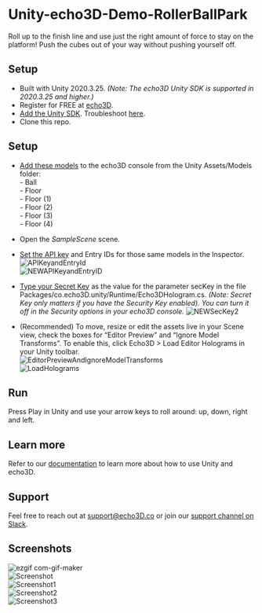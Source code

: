 # Unity-echo3D-Demo-RollerBallPark
Roll up to the finish line and use just the right amount of force to stay on the platform! Push the cubes out of your way without pushing yourself off.


## Setup
* Built with Unity 2020.3.25.  _(Note: The echo3D Unity SDK is supported in 2020.3.25 and higher.)_
* Register for FREE at [echo3D](https://console.echo3D.co/#/auth/register).
* [Add the Unity SDK](https://medium.com/r/?url=https%3A%2F%2Fdocs.echo3d.co%2Funity%2Finstallation). Troubleshoot [here](https://docs.echo3d.com/unity/troubleshooting#im-getting-a-newtonsoft.json.dll-error-in-unity).
* Clone this repo. 


## Setup
* [Add these models](https://docs.echo3D.co/quickstart/add-a-3d-model) to the echo3D console from the Unity Assets/Models folder:  <br>
      - Ball <br>
      - Floor <br>
      - Floor (1)<br>
      - Floor (2)<br>
      - Floor (3)<br>
      - Floor (4)<br>


* Open the _SampleScene_ scene.
* [Set the API key](https://docs.echo3d.co/quickstart/access-the-console) and Entry IDs for those same models in the Inspector. <br>
![APIKeyandEntryId](https://user-images.githubusercontent.com/99516371/195749269-f7a43477-b67a-49e8-a212-6abdb9c948fd.png)<br>
![NEWAPIKeyandEntryID](https://user-images.githubusercontent.com/99516371/205407613-b746840f-8e8a-4ec8-b056-a680395dfab4.png)<br>

* [Type your Secret Key](https://docs.echo3d.co/web-console/deliver-pages/security-page#secret-key) as the value for the parameter secKey in the file Packages/co.echo3D.unity/Runtime/Echo3DHologram.cs. _(Note: Secret Key only matters if you have the Security Key enabled). You can turn it off in the Security options in your echo3D console._
![NEWSecKey2](https://user-images.githubusercontent.com/99516371/195749308-b2349a3b-7e43-4d3c-8f09-fbfa9d3cb0be.png)<br>


* (Recommended) To move, resize or edit the assets live in your Scene view, check the boxes for “Editor Preview” and “Ignore Model Transforms”. To enable this, click Echo3D > Load Editor Holograms in your Unity toolbar. <br>
![EditorPreviewAndIgnoreModelTransforms](https://user-images.githubusercontent.com/99516371/195749348-dc0b06ad-efa6-4dbd-962f-0119b5c33ea0.png)<br>
![LoadHolograms](https://user-images.githubusercontent.com/99516371/195749354-b2295183-f877-444a-af22-ed87ffb17705.png) <br>



## Run
Press Play in Unity and use your arrow keys to roll around: up, down, right and left.

## Learn more
Refer to our [documentation](https://docs.echo3D.co/unity/) to learn more about how to use Unity and echo3D.

## Support
Feel free to reach out at [support@echo3D.co](mailto:support@echo3D.co) or join our [support channel on Slack](https://go.echo3D.co/join). 

## Screenshots
![ezgif com-gif-maker](https://user-images.githubusercontent.com/99516371/182938828-236a8939-b440-4f8b-a860-3988283e7120.gif)<br>
![Screenshot](https://user-images.githubusercontent.com/99516371/182938841-dd4fc606-6923-42e9-b80b-958d19170fea.png)<br>
![Screenshot1](https://user-images.githubusercontent.com/99516371/182938842-cdbeedd5-117d-4666-a8dc-461992854e99.png)<br>
![Screenshot2](https://user-images.githubusercontent.com/99516371/182938837-a0dcff03-4130-46fe-970a-15d46c466602.png)<br>
![Screenshot3](https://user-images.githubusercontent.com/99516371/182938839-e2e2fe4e-4152-47be-a2ba-b38240bb409f.png)

